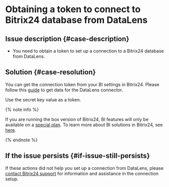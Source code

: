 # Obtaining a token to connect to Bitrix24 database from DataLens


## Issue description {#case-description}

* You need to obtain a token to set up a connection to a Bitrix24 database from DataLens.

## Solution {#case-resolution}

You can get the connection token from your BI settings in Bitrix24.
Please follow this [guide](https://helpdesk.bitrix24.ru/open/17402692/) to get data for the DataLens connector.

Use the secret key value as a token.

{% note info %}

If you are running the box version of Bitrix24, BI features will only be available on a [special plan](https://helpdesk.bitrix24.ru/open/15702822/).
To learn more about BI solutions in Bitrix24, see [here](https://helpdesk.bitrix24.ru/open/14888370/).

{% endnote %}

## If the issue persists {#if-issue-still-persists}

If these actions did not help you set up a connection from DataLens, please [contact Bitrix24 support](https://helpdesk.bitrix24.ru/ticket.php) for information and assistance in the connection setup.
